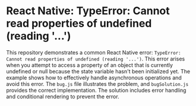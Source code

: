 # React Native: TypeError: Cannot read properties of undefined (reading '...')

This repository demonstrates a common React Native error: `TypeError: Cannot read properties of undefined (reading '...')`.  This error arises when you attempt to access a property of an object that is currently undefined or null because the state variable hasn't been initialized yet. The example shows how to effectively handle asynchronous operations and avoid this error.  The `bug.js` file illustrates the problem, and `bugSolution.js` provides the correct implementation. The solution includes error handling and conditional rendering to prevent the error.
